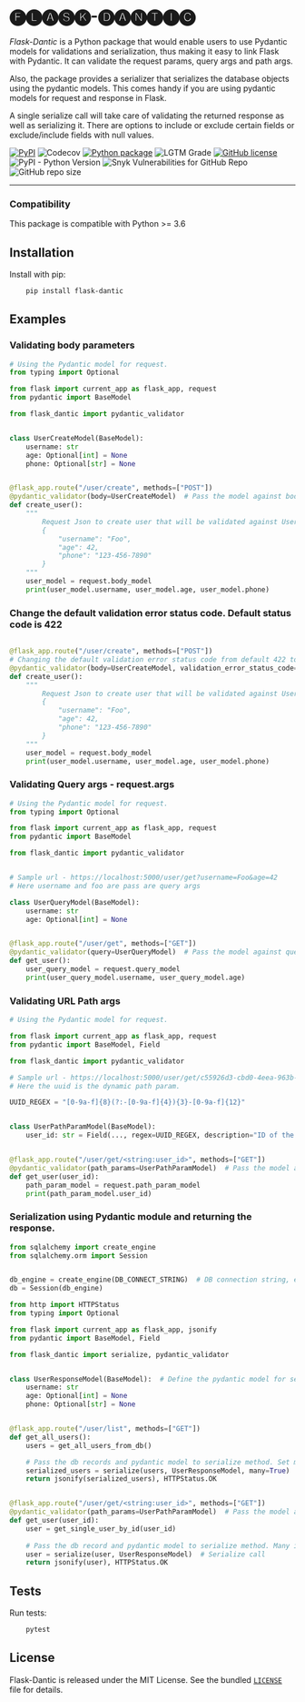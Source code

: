 # 🅕🅛🅐🅢🅚-🅓🅐🅝🅣🅘🅒

*Flask-Dantic* is a Python package that would enable users to use Pydantic models for validations and serialization, thus making it easy to link Flask with Pydantic.
It can validate the request params, query args and path args.

Also, the package provides a serializer that serializes the database objects using the pydantic models. 
This comes handy if you are using pydantic models for request and response in Flask.

A single serialize call will take care of validating the returned response as well as serializing it. There are options to include or exclude certain fields or exclude/include fields with null values.

[![PyPI](https://img.shields.io/pypi/v/flask-dantic?color=g)](https://pypi.org/project/flask-dantic/)
![Codecov](https://img.shields.io/codecov/c/github/vivekkeshore/flask-dantic)
[![Python package](https://github.com/vivekkeshore/flask-dantic/actions/workflows/python-package.yml/badge.svg)](https://github.com/vivekkeshore/flask-dantic/actions/workflows/python-package.yml)
![LGTM Grade](https://img.shields.io/lgtm/grade/python/github/vivekkeshore/flask-dantic)
[![GitHub license](https://img.shields.io/github/license/vivekkeshore/flask-dantic)](https://github.com/vivekkeshore/flask-dantic)
![PyPI - Python Version](https://img.shields.io/pypi/pyversions/flask-dantic)
![Snyk Vulnerabilities for GitHub Repo](https://img.shields.io/snyk/vulnerabilities/github/vivekkeshore/flask-dantic)
![GitHub repo size](https://img.shields.io/github/repo-size/vivekkeshore/flask-dantic)

----

### Compatibility


This package is compatible with Python >= 3.6

## Installation


Install with pip:

```bash
    pip install flask-dantic
```

## Examples
### Validating body parameters

```python
# Using the Pydantic model for request.
from typing import Optional

from flask import current_app as flask_app, request
from pydantic import BaseModel

from flask_dantic import pydantic_validator


class UserCreateModel(BaseModel):
    username: str
    age: Optional[int] = None
    phone: Optional[str] = None


@flask_app.route("/user/create", methods=["POST"])
@pydantic_validator(body=UserCreateModel)  # Pass the model against body kwarg.
def create_user():
    """
        Request Json to create user that will be validated against UserModel
        {
            "username": "Foo",
            "age": 42,
            "phone": "123-456-7890"
        }
    """
    user_model = request.body_model
    print(user_model.username, user_model.age, user_model.phone)
```

### Change the default validation error status code. Default status code is 422
```python

@flask_app.route("/user/create", methods=["POST"])
# Changing the default validation error status code from default 422 to 400
@pydantic_validator(body=UserCreateModel, validation_error_status_code=400)
def create_user():
    """
        Request Json to create user that will be validated against UserModel
        {
            "username": "Foo",
            "age": 42,
            "phone": "123-456-7890"
        }
    """
    user_model = request.body_model
    print(user_model.username, user_model.age, user_model.phone)
```

### Validating Query args - request.args

```python
# Using the Pydantic model for request.
from typing import Optional

from flask import current_app as flask_app, request
from pydantic import BaseModel

from flask_dantic import pydantic_validator


# Sample url - https://localhost:5000/user/get?username=Foo&age=42
# Here username and foo are pass are query args

class UserQueryModel(BaseModel):
    username: str
    age: Optional[int] = None


@flask_app.route("/user/get", methods=["GET"])
@pydantic_validator(query=UserQueryModel)  # Pass the model against query kwarg
def get_user():
    user_query_model = request.query_model
    print(user_query_model.username, user_query_model.age)
```


### Validating URL Path args

```python
# Using the Pydantic model for request.

from flask import current_app as flask_app, request
from pydantic import BaseModel, Field

from flask_dantic import pydantic_validator

# Sample url - https://localhost:5000/user/get/c55926d3-cbd0-4eea-963b-0bcfc5c40d46
# Here the uuid is the dynamic path param.

UUID_REGEX = "[0-9a-f]{8}(?:-[0-9a-f]{4}){3}-[0-9a-f]{12}"


class UserPathParamModel(BaseModel):
    user_id: str = Field(..., regex=UUID_REGEX, description="ID of the user")


@flask_app.route("/user/get/<string:user_id>", methods=["GET"])
@pydantic_validator(path_params=UserPathParamModel)  # Pass the model against path_params
def get_user(user_id):
    path_param_model = request.path_param_model
    print(path_param_model.user_id)
```


### Serialization using Pydantic module and returning the response.


```python
from sqlalchemy import create_engine
from sqlalchemy.orm import Session


db_engine = create_engine(DB_CONNECT_STRING)  # DB connection string, ex "sqlite:///my_app.db"
db = Session(db_engine)
```

```python
from http import HTTPStatus
from typing import Optional

from flask import current_app as flask_app, jsonify
from pydantic import BaseModel, Field

from flask_dantic import serialize, pydantic_validator


class UserResponseModel(BaseModel):  # Define the pydantic model for serialization.
    username: str
    age: Optional[int] = None
    phone: Optional[str] = None


@flask_app.route("/user/list", methods=["GET"])
def get_all_users():
    users = get_all_users_from_db()

    # Pass the db records and pydantic model to serialize method. Set many as True if there are multiple records.
    serialized_users = serialize(users, UserResponseModel, many=True)  # Serialize call
    return jsonify(serialized_users), HTTPStatus.OK


@flask_app.route("/user/get/<string:user_id>", methods=["GET"])
@pydantic_validator(path_params=UserPathParamModel)  # Pass the model against path_params
def get_user(user_id):
    user = get_single_user_by_id(user_id)
    
    # Pass the db record and pydantic model to serialize method. Many is set to False by default.
    user = serialize(user, UserResponseModel)  # Serialize call
    return jsonify(user), HTTPStatus.OK
```

Tests
-----

Run tests:

```bash
    pytest
```


License
-------

Flask-Dantic is released under the MIT License. See the bundled [`LICENSE`](https://github.com/vivekkeshore/flask-dantic/blob/main/LICENSE) file
for details.
